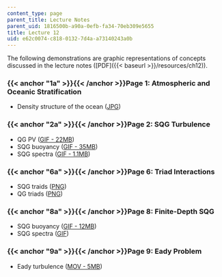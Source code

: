 ```yaml
---
content_type: page
parent_title: Lecture Notes
parent_uid: 1816500b-a90a-0efb-fa34-70eb309e5655
title: Lecture 12
uid: e62c0074-c818-0132-7d4a-a73140243a0b
---
```


The following demonstrations are graphic representations of concepts discussed in the lecture notes ([PDF]({{< baseurl >}}/resources/ch12)).

### {{< anchor "1a" >}}{{< /anchor >}}Page 1: Atmospheric and Oceanic Stratification

*   Density structure of the ocean ([JPG](http://www-pord.ucsd.edu/whp_atlas/pacific/p16/sections/printatlas/P16_SIGMA_final.jpg))

### {{< anchor "2a" >}}{{< /anchor >}}Page 2: SQG Turbulence

*   QG PV ([GIF - 22MB](/ans7870/12/12.820/s07/lecturenotes/demos/q512.gif))
*   SQG buoyancy ([GIF - 35MB](/ans7870/12/12.820/s07/lecturenotes/demos/sqg-512.gif))
*   SQG spectra ([GIF - 1.1MB](/ans7870/12/12.820/s07/lecturenotes/demos/sqg-512s.gif))

### {{< anchor "6a" >}}{{< /anchor >}}Page 6: Triad Interactions

*   SQG traids ([PNG](/ans7870/12/12.820/s07/lecturenotes/demos/SQGtriad.png))
*   QG triads ([PNG](/ans7870/12/12.820/s07/lecturenotes/demos/QGtriad.png))

### {{< anchor "8a" >}}{{< /anchor >}}Page 8: Finite-Depth SQG

*   SQG buoyancy ([GIF - 12MB](/ans7870/12/12.820/s07/lecturenotes/demos/sqg1-512.gif))
*   SQG spectra ([GIF](/ans7870/12/12.820/s07/lecturenotes/demos/sqg1-512s.gif))

### {{< anchor "9a" >}}{{< /anchor >}}Page 9: Eady Problem

*   Eady turbulence ([MOV - 5MB](/ans7870/12/12.820/s07/lecturenotes/demos/eady-ek2.mov))
